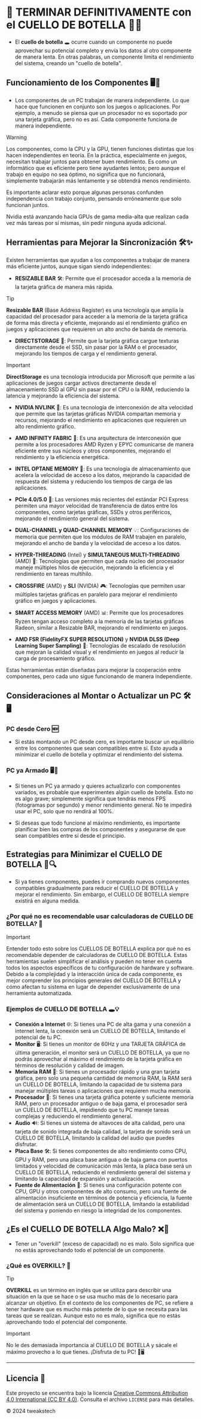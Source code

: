 # 🍾 TERMINAR DEFINITIVAMENTE con el CUELLO DE BOTELLA 🚀🔧

- El **cuello de botella** 🕳️ ocurre cuando un componente no puede aprovechar su potencial completo y envía los datos al otro componente de manera lenta. En otras palabras, un componente limita el rendimiento del sistema, creando un "cuello de botella".

## Funcionamiento de los Componentes 🖥️🔧

- Los componentes de un PC trabajan de manera independiente. Lo que hace que funcionen en conjunto son los juegos o aplicaciones. Por ejemplo, a menudo se piensa que un procesador no es soportado por una tarjeta gráfica, pero no es así. Cada componente funciona de manera independiente.

> [!WARNING]
> 
> Los componentes, como la CPU y la GPU, tienen funciones distintas que los hacen independientes en teoría. En la práctica, especialmente en juegos, necesitan trabajar juntos para obtener buen rendimiento. Es como un informático que es eficiente pero tiene ayudantes lentos; pero aunque el trabajo en equipo no sea óptimo, no significa que no funcionará, simplemente trabajarán más lentamente y se obtendrá menos rendimiento.
> 
> Es importante aclarar esto porque algunas personas confunden independencia con trabajo conjunto, pensando erróneamente que solo funcionan juntos.
> 
> Nvidia está avanzando hacia GPUs de gama media-alta que realizan cada vez más tareas por sí mismas, sin pedir ninguna ayuda adicional.

## Herramientas para Mejorar la Sincronización 🛠️✨

Existen herramientas que ayudan a los componentes a trabajar de manera más eficiente juntos, aunque sigan siendo independientes:

- **RESIZABLE BAR** 🛠️: Permite que el procesador acceda a la memoria de la tarjeta gráfica de manera más rápida.
> [!TIP]
> **Resizable BAR** (Base Address Register) es una tecnología que amplía la capacidad del procesador para acceder a la memoria de la tarjeta gráfica de forma más directa y eficiente, mejorando así el rendimiento gráfico en juegos y aplicaciones que requieren un alto ancho de banda de memoria.

- **DIRECTSTORAGE** 📂: Permite que la tarjeta gráfica cargue texturas directamente desde el SSD, sin pasar por la RAM o el procesador, mejorando los tiempos de carga y el rendimiento general.
> [!IMPORTANT]
> **DirectStorage** es una tecnología introducida por Microsoft que permite a las aplicaciones de juegos cargar activos directamente desde el almacenamiento SSD al GPU sin pasar por el CPU o la RAM, reduciendo la latencia y mejorando la eficiencia del sistema.

- **NVIDIA NVLINK** 🔗: Es una tecnología de interconexión de alta velocidad que permite que las tarjetas gráficas NVIDIA compartan memoria y recursos, mejorando el rendimiento en aplicaciones que requieren un alto rendimiento gráfico.

- **AMD INFINITY FABRIC** 🔄: Es una arquitectura de interconexión que permite a los procesadores AMD Ryzen y EPYC comunicarse de manera eficiente entre sus núcleos y otros componentes, mejorando el rendimiento y la eficiencia energética.

- **INTEL OPTANE MEMORY** 💾: Es una tecnología de almacenamiento que acelera la velocidad de acceso a los datos, mejorando la capacidad de respuesta del sistema y reduciendo los tiempos de carga de las aplicaciones.

- **PCIe 4.0/5.0** 🚀: Las versiones más recientes del estándar PCI Express permiten una mayor velocidad de transferencia de datos entre los componentes, como tarjetas gráficas, SSDs y otros periféricos, mejorando el rendimiento general del sistema.

- **DUAL-CHANNEL y QUAD-CHANNEL MEMORY** 💡: Configuraciones de memoria que permiten que los módulos de RAM trabajen en paralelo, mejorando el ancho de banda y la velocidad de acceso a los datos.

- **HYPER-THREADING** (Intel) y **SIMULTANEOUS MULTI-THREADING** (AMD) 🔄: Tecnologías que permiten que cada núcleo del procesador maneje múltiples hilos de ejecución, mejorando la eficiencia y el rendimiento en tareas multihilo.

- **CROSSFIRE** (AMD) y **SLI** (NVIDIA) 🎮: Tecnologías que permiten usar múltiples tarjetas gráficas en paralelo para mejorar el rendimiento gráfico en juegos y aplicaciones.

- **SMART ACCESS MEMORY** (AMD) 📊: Permite que los procesadores Ryzen tengan acceso completo a la memoria de las tarjetas gráficas Radeon, similar a Resizable BAR, mejorando el rendimiento en juegos.

- **AMD FSR (FidelityFX SUPER RESOLUTION)** y **NVIDIA DLSS (Deep Learning Super Sampling)** 🌟: Tecnologías de escalado de resolución que mejoran la calidad visual y el rendimiento en juegos al reducir la carga de procesamiento gráfico.

Estas herramientas están diseñadas para mejorar la cooperación entre componentes, pero cada uno sigue funcionando de manera independiente.

## Consideraciones al Montar o Actualizar un PC 🛠️🖥️

### PC desde Cero 🆕

- Si estás montando un PC desde cero, es importante buscar un equilibrio entre los componentes que sean compatibles entre sí. Esto ayuda a minimizar el cuello de botella y optimizar el rendimiento del sistema.

### PC ya Armado 🖥️🔧

- Si tienes un PC ya armado y quieres actualizarlo con componentes variados, es probable que experimentes algún cuello de botella. Esto no es algo grave; simplemente significa que tendrás menos FPS (fotogramas por segundo) y menor rendimiento general. No te impedirá usar el PC, solo que no rendirá al 100%.

- Si deseas que todo funcione al máximo rendimiento, es importante planificar bien las compras de los componentes y asegurarse de que sean compatibles entre sí desde el principio.

## Estrategias para Minimizar el CUELLO DE BOTELLA 🚀🔍

- Si ya tienes componentes, puedes ir comprando nuevos componentes compatibles gradualmente para reducir el CUELLO DE BOTELLA y mejorar el rendimiento. Sin embargo, el CUELLO DE BOTELLA siempre existirá en alguna medida.

### ¿Por qué no es recomendable usar calculadoras de CUELLO DE BOTELLA? 🧮

> [!IMPORTANT]
> Entender todo esto sobre los CUELLOS DE BOTELLA explica por qué no es recomendable depender de calculadoras de CUELLO DE BOTELLA. Estas herramientas suelen simplificar el análisis y pueden no tener en cuenta todos los aspectos específicos de tu configuración de hardware y software. Debido a la complejidad y la interacción única de cada componente, es mejor comprender los principios generales del CUELLO DE BOTELLA y cómo afectan tu sistema en lugar de depender exclusivamente de una herramienta automatizada.

### Ejemplos de CUELLO DE BOTELLA 🕳️💡

- **Conexión a Internet** 🌐: Si tienes una PC de alta gama y una conexión a internet lenta, la conexión será un CUELLO DE BOTELLA, limitando el potencial de tu PC.
- **Monitor** 🖥️: Si tienes un monitor de 60Hz y una TARJETA GRÁFICA de última generación, el monitor será un CUELLO DE BOTELLA, ya que no podrás aprovechar al máximo el rendimiento de la tarjeta gráfica en términos de resolución y calidad de imagen.
- **Memoria RAM** 💾: Si tienes un procesador rápido y una gran tarjeta gráfica, pero solo una pequeña cantidad de memoria RAM, la RAM será un CUELLO DE BOTELLA, limitando la capacidad de tu sistema para manejar múltiples tareas o aplicaciones que requieren mucha memoria.
- **Procesador** 🔄: Si tienes una tarjeta gráfica potente y suficiente memoria RAM, pero un procesador antiguo o de baja gama, el procesador será un CUELLO DE BOTELLA, impidiendo que tu PC maneje tareas complejas y reduciendo el rendimiento general.
- **Audio** 🔊: Si tienes un sistema de altavoces de alta calidad, pero una tarjeta de sonido integrada de baja calidad, la tarjeta de sonido será un CUELLO DE BOTELLA, limitando la calidad del audio que puedes disfrutar.
- **Placa Base** 🛠️: Si tienes componentes de alto rendimiento como CPU, GPU y RAM, pero una placa base antigua o de baja gama con puertos limitados y velocidad de comunicación más lenta, la placa base será un CUELLO DE BOTELLA, reduciendo el rendimiento general del sistema y limitando la capacidad de expansión y actualización.
- **Fuente de Alimentación** 🔌: Si tienes una configuración potente con CPU, GPU y otros componentes de alto consumo, pero una fuente de alimentación insuficiente en términos de potencia y eficiencia, la fuente de alimentación será un CUELLO DE BOTELLA, limitando la estabilidad del sistema y poniendo en riesgo la integridad de los componentes.

## ¿Es el CUELLO DE BOTELLA Algo Malo? ❌🔧

- Tener un "overkill" (exceso de capacidad) no es malo. Solo significa que no estás aprovechando todo el potencial de un componente.

### ¿Qué es OVERKILL? 💪

> [!TIP]
> **OVERKILL** es un término en inglés que se utiliza para describir una situación en la que se hace o se usa mucho más de lo necesario para alcanzar un objetivo. En el contexto de los componentes de PC, se refiere a tener hardware que es mucho más potente de lo que se necesita para las tareas que se realizan. Aunque esto no es malo, significa que no estás aprovechando todo el potencial del componente.

> [!IMPORTANT]
> No le des demasiada importancia al CUELLO DE BOTELLA y sácale el máximo provecho a lo que tienes. ¡Disfruta de tu PC! 🎉🖥️

---

## Licencia 📜

Este proyecto se encuentra bajo la licencia [Creative Commons Attribution 4.0 International (CC BY 4.0)](https://creativecommons.org/licenses/by/4.0/). Consulta el archivo `LICENSE` para más detalles.

© 2024 tweakstech
